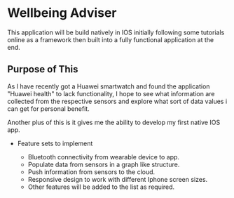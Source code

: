 # Wellbeing Adviser


This application will be build natively in IOS initially following some tutorials online as a framework then built into a fully functional application at the end.


## Purpose of This

As I have recently got a Huawei smartwatch and found the application "Huawei health" to lack functionality, I hope to see what information are collected from the respective sensors and explore what sort of data values i can get for personal benefit.

Another plus of this is it gives me the ability to develop my first native IOS app.

* Feature sets to implement

  * Bluetooth connectivity from wearable device to app.
  * Populate data from sensors in a graph like structure.
  * Push information from sensors to the cloud.
  * Responsive design to work with different Iphone screen sizes.
  * Other features will be added to the list as required.
